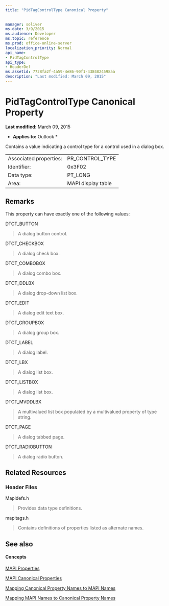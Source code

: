```yaml
---
title: "PidTagControlType Canonical Property"
 
 
manager: soliver
ms.date: 3/9/2015
ms.audience: Developer
ms.topic: reference
ms.prod: office-online-server
localization_priority: Normal
api_name:
- PidTagControlType
api_type:
- HeaderDef
ms.assetid: 7728fa2f-4a59-4e86-90f1-4384824598aa
description: "Last modified: March 09, 2015"
---
```


# PidTagControlType Canonical Property

 **Last modified:** March 09, 2015 
  
 * **Applies to:** Outlook * 
  
Contains a value indicating a control type for a control used in a dialog box. 
  
|||
|:-----|:-----|
|Associated properties:  <br/> |PR_CONTROL_TYPE  <br/> |
|Identifier:  <br/> |0x3F02  <br/> |
|Data type:  <br/> |PT_LONG  <br/> |
|Area:  <br/> |MAPI display table  <br/> |
   
## Remarks

This property can have exactly one of the following values:
  
DTCT_BUTTON 
  
> A dialog button control.
    
DTCT_CHECKBOX 
  
> A dialog check box.
    
DTCT_COMBOBOX 
  
> A dialog combo box.
    
DTCT_DDLBX 
  
> A dialog drop-down list box.
    
DTCT_EDIT 
  
> A dialog edit text box.
    
DTCT_GROUPBOX 
  
> A dialog group box.
    
DTCT_LABEL 
  
> A dialog label.
    
DTCT_LBX 
  
> A dialog list box.
    
DTCT_LISTBOX 
  
> A dialog list box.
    
DTCT_MVDDLBX 
  
> A multivalued list box populated by a multivalued property of type string.
    
DTCT_PAGE 
  
> A dialog tabbed page.
    
DTCT_RADIOBUTTON 
  
> A dialog radio button.
    
## Related Resources

### Header Files

Mapidefs.h
  
> Provides data type definitions.
    
mapitags.h
  
> Contains definitions of properties listed as alternate names.
    
## See also

#### Concepts

[MAPI Properties](mapi-properties.md)
  
[MAPI Canonical Properties](mapi-canonical-properties.md)
  
[Mapping Canonical Property Names to MAPI Names](mapping-canonical-property-names-to-mapi-names.md)
  
[Mapping MAPI Names to Canonical Property Names](mapping-mapi-names-to-canonical-property-names.md)

